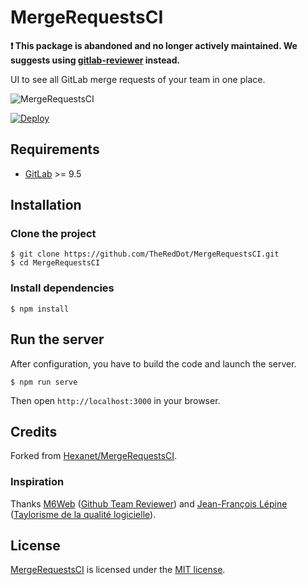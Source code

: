 # MergeRequestsCI

**❗ This package is abandoned and no longer actively maintained. We suggests using [gitlab-reviewer](https://github.com/TheGrowingPlant/gitlab-reviewer) instead.**

UI to see all GitLab merge requests of your team in one place.

![MergeRequestsCI](screenshot.png)

[![Deploy](https://www.herokucdn.com/deploy/button.svg)](https://heroku.com/deploy)

## Requirements

* [GitLab](https://about.gitlab.com/) >= 9.5

## Installation

### Clone the project

```shell
$ git clone https://github.com/TheRedDot/MergeRequestsCI.git
$ cd MergeRequestsCI
```

### Install dependencies

```shell
$ npm install
```

## Run the server

After configuration, you have to build the code and launch the server.

```shell
$ npm run serve
```

Then open `http://localhost:3000` in your browser.

## Credits

Forked from [Hexanet/MergeRequestsCI](https://github.com/Hexanet/MergeRequestsCI).

### Inspiration

Thanks [M6Web](https://github.com/M6Web) ([Github Team Reviewer](https://github.com/M6Web/GithubTeamReviewer)) and [Jean-François Lépine](http://blog.lepine.pro/) ([Taylorisme de la qualité logicielle](http://lanyrd.com/2015/forumphp/sdwzzb/)).

## License

[MergeRequestsCI](https://github.com/TheRedDot/MergeRequestsCI) is licensed under the [MIT license](LICENSE).
